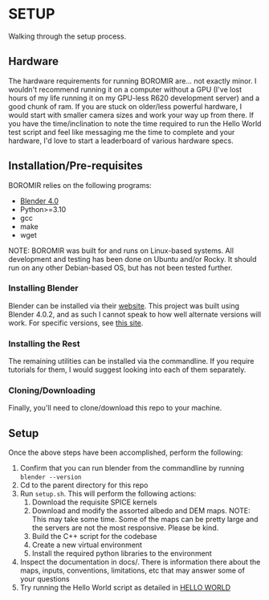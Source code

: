 # SETUP

Walking through the setup process.

## Hardware

The hardware requirements for running BOROMIR are... not exactly minor. I wouldn't recommend running it on a computer without a GPU (I've lost hours of my life running it on my GPU-less R620 development server) and a good chunk of ram. If you are stuck on older/less powerful hardware, I would start with smaller camera sizes and work your way up from there. If you have the time/inclination to note the time required to run the Hello World test script and feel like messaging me the time to complete and your hardware, I'd love to start a leaderboard of various hardware specs.

## Installation/Pre-requisites

BOROMIR relies on the following programs:

- [Blender 4.0](#installing-blender)
- Python>=3.10
- gcc
- make
- wget

NOTE: BOROMIR was built for and runs on Linux-based systems. All development and testing has been done on Ubuntu and/or Rocky. It should run on any other Debian-based OS, but has not been tested further.

### Installing Blender

Blender can be installed via their [website](https://blender.org). This project was built using Blender 4.0.2, and as such I cannot speak to how well alternate versions will work. For specific versions, see [this site](https://download.blender.org/release).

### Installing the Rest

The remaining utilities can be installed via the commandline. If you require tutorials for them, I would suggest looking into each of them separately.

### Cloning/Downloading

Finally, you'll need to clone/download this repo to your machine.

## Setup

Once the above steps have been accomplished, perform the following:

1. Confirm that you can run blender from the commandline by running `blender --version`
2. Cd to the parent directory for this repo
3. Run `setup.sh`. This will perform the following actions:
   1. Download the requisite SPICE kernels
   2. Download and modify the assorted albedo and DEM maps. NOTE: This may take some time. Some of the maps can be pretty large and the servers are not the most responsive. Please be kind.
   3. Build the C++ script for the codebase
   4. Create a new virtual environment
   5. Install the required python libraries to the environment
4. Inspect the documentation in docs/. There is information there about the maps, inputs, conventions, limitations, etc that may answer some of your questions
5. Try running the Hello World script as detailed in [HELLO WORLD](docs/HELLO_WORLD.md)
